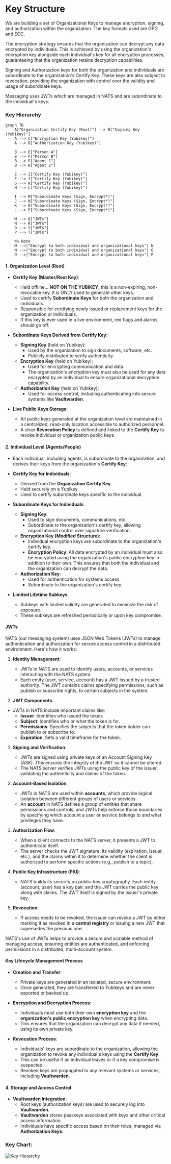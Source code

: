 # Key Structure
We are building a set of Organizational Keys to manage encryption, signing, and authorization within the organization. The key formats used are GPG and ECC.

The encryption strategy ensures that the organization can decrypt any data encrypted by individuals. This is achieved by using the organization's encryption key alongside each individual's key for all encryption processes, guaranteeing that the organization retains decryption capabilities.

Signing and Authorization keys for both the organization and individuals are subordinate to the organization's Certify Key. These keys are also subject to revocation, providing the organization with control over the validity and usage of subordinate keys.

Messaging uses JWTs which are managed in NATS and are subordinate to the individual's keys.

### Key Hierarchy
```mermaid
graph TD
    A["Organization Certify Key (Root)"] --> B["Signing Key (Yubikey)"]
    A --> C["Encryption Key (Yubikey)"]
    A --> D["Authorization Key (Yubikey)"]

    B --> E["Person A"]
    B --> F["Person B"]
    B --> G["Agent 1"]
    B --> H["Agent 2"]

    E --> I["Certify Key (Yubikey)"]
    F --> J["Certify Key (Yubikey)"]
    G --> K["Certify Key (Yubikey)"]
    H --> L["Certify Key (Yubikey)"]

    I --> M["Subordinate Keys (Sign, Encrypt*)"]
    J --> N["Subordinate Keys (Sign, Encrypt*)"]
    K --> O["Subordinate Keys (Sign, Encrypt*)"]
    L --> P["Subordinate Keys (Sign, Encrypt*)"]

    M --> Q["JWTs"]
    N --> R["JWTs"]
    O --> S["JWTs"]
    P --> T["JWTs"]

    %% Note
    M -->|"Encrypt to both individual and organizational keys"| N
    N -->|"Encrypt to both individual and organizational keys"| O
    O -->|"Encrypt to both individual and organizational keys"| P

```

#### 1. **Organization Level (Root)**
   - **Certify Key (Master/Root Key)**:  
     - Held offline... **NOT ON THE YUBIKEY**, this is a non-expiring, non-revocable key, it is ONLY used to generate other keys.
     - Used to certify **Subordinate Keys** for both the organization and individuals.
     - Responsible for certifying newly issued or replacement keys for the organization or individuals.
     - If this key is ever used in a live environment, red flags and alarms should go off.

   - **Subordinate Keys Derived from Certify Key**:
     - **Signing Key** (held on Yubikey):
       - Used by the organization to sign documents, software, etc.
       - Publicly distributed to verify authenticity.
     - **Encryption Key** (held on Yubikey):
       - Used for encrypting communication and data.
       - The organization's encryption key must also be used for any data encrypted by an individual to ensure organizational decryption capability.
     - **Authorization Key** (held on Yubikey):
       - Used for access control, including authenticating into secure systems like **Vaultwarden**.

   - **Live Public Keys Storage**:
     - All public keys generated at the organization level are maintained in a centralized, read-only location accessible to authorized personnel.
     - A clear **Revocation Policy** is defined and linked to the **Certify Key** to revoke individual or organization public keys.

#### 2. **Individual Level (Agents/People)**
   - Each individual, including agents, is subordinate to the organization, and derives their keys from the organization's **Certify Key**:

   - **Certify Key for Individuals**:
     - Derived from the **Organization Certify Key**.
     - Held securely on a Yubikey.
     - Used to certify subordinate keys specific to the individual.

   - **Subordinate Keys for Individuals**:
     - **Signing Key**:
       - Used to sign documents, communications, etc.
       - Subordinate to the organization's certify key, allowing organizational control over signature verification.
     - **Encryption Key (Modified Structure)**:
       - Individual encryption keys are subordinate to the organization's certify key.
       - **Encryption Policy**: All data encrypted by an individual must also be encrypted using the organization's public encryption key in addition to their own. This ensures that both the individual and the organization can decrypt the data.
     - **Authorization Key**:
       - Used for authentication for systems access.
       - Subordinate to the organization's certify key.

   - **Limited Lifetime Subkeys**:
     - Subkeys with limited validity are generated to minimize the risk of exposure.
     - These subkeys are refreshed periodically or upon key compromise.

#### **JWTs**
NATS (our messaging system) uses JSON Web Tokens (JWTs) to manage authentication and authorization for secure access control in a distributed environment. Here's how it works:

1. **Identity Management**:
   - JWTs in NATS are used to identify users, accounts, or services interacting with the NATS system.
   - Each entity (user, service, account) has a JWT issued by a trusted authority. The JWT contains claims specifying permissions, such as publish or subscribe rights, to certain subjects in the system.

2. **JWT Components**:
- JWTs in NATS include important claims like:
  - **Issuer**: Identifies who issued the token.
  - **Subject**: Identifies who or what the token is for.
  - **Permissions**: Specifies the subjects that the token holder can publish to or subscribe to.
  - **Expiration**: Sets a valid timeframe for the token.
  
1. **Signing and Verification**:
   - JWTs are signed using private keys of an Account Signing Key (ASK). This ensures the integrity of the JWT so it cannot be altered.
   - The NATS server verifies JWTs using the public key of the issuer, validating the authenticity and claims of the token.

2. **Account-Based Isolation**:
   - JWTs in NATS are used within **accounts**, which provide logical isolation between different groups of users or services.
   - An **account** in NATS defines a group of entities that share permissions and controls, and JWTs help enforce those boundaries by specifying which account a user or service belongs to and what privileges they have.

3. **Authorization Flow**:
   - When a client connects to the NATS server, it presents a JWT to authenticate itself.
   - The server checks the JWT signature, its validity (expiration, issuer, etc.), and the claims within it to determine whether the client is authorized to perform specific actions (e.g., publish to a topic).

4. **Public Key Infrastructure (PKI)**:
   - NATS builds its security on public-key cryptography. Each entity (account, user) has a key pair, and the JWT carries the public key along with claims. The JWT itself is signed by the issuer's private key.

5. **Revocation**:
   - If access needs to be revoked, the issuer can revoke a JWT by either marking it as revoked in a **central registry** or issuing a new JWT that supersedes the previous one.
  
NATS's use of JWTs helps to provide a secure and scalable method of managing access, ensuring entities are authenticated, and enforcing permissions in a distributed, multi-account system.

#### **Key Lifecycle Management Process**
   - **Creation and Transfer**:
     - Private keys are generated in an isolated, secure environment.
     - Once generated, they are transferred to Yubikeys and are never exported or backed up.

   - **Encryption and Decryption Process**:
     - Individuals must use both their own **encryption key** and the **organization's public encryption key** when encrypting data.
     - This ensures that the organization can decrypt any data if needed, using its own private key.

   - **Revocation Process**:
     - Individuals' keys are subordinate to the organization, allowing the organization to revoke any individual's keys using the **Certify Key**.
     - This can be useful if an individual leaves or if a key compromise is suspected.
     - Revoked keys are propagated to any relevant systems or services, including **Vaultwarden**.

#### 4. **Storage and Access Control**
   - **Vaultwarden Integration**:
     - Root keys (authorization keys) are used to securely log into **Vaultwarden**.
     - **Vaultwarden** stores passkeys associated with keys and other critical access information.
     - Individuals have specific access based on their roles, managed via **Authorization Keys**.

### Key Chart:


![Key Hierarchy](./Organizational%20Yubikeys.png)



